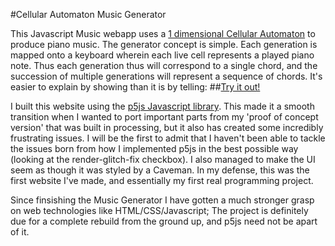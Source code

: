 #Cellular Automaton Music Generator

This Javascript Music webapp uses a [1 dimensional Cellular Automaton](http://mathworld.wolfram.com/ElementaryCellularAutomaton.html) to produce piano music. 
The generator concept is simple. Each generation is mapped onto a keyboard wherein each live cell represents a played piano note. Thus each generation thus will correspond to a single chord, and the succession of multiple generations will represent a sequence of chords.
It's easier to explain by showing than it is by telling:
##[Try it out!](http://students.washington.edu/abemill/CA/)


I built this website using the [p5js Javascript library](https://p5js.org/). This made it a smooth transition when I wanted to port important parts from my 'proof of concept version' that was built in processing, but it also has created some incredibly frustrating issues. 
I will be the first to admit that I haven't been able to tackle the issues born from how I implemented p5js in the best possible way (looking at the render-glitch-fix checkbox). I also managed to make the UI seem as though it was styled by a Caveman. In my defense, this was the first website I've made, and essentially my first real programming project. 

Since finsishing the Music Generator I have gotten a much stronger grasp on web technologies like HTML/CSS/Javascript; The project is definitely due for a complete rebuild from the ground up, and p5js need not be apart of it.
